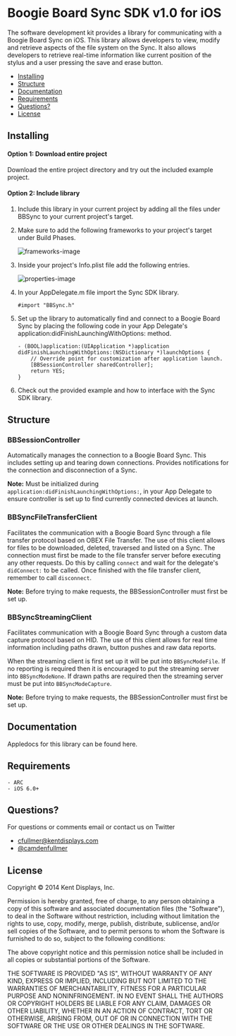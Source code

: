 # Boogie Board Sync SDK v1.0 for iOS

The software development kit provides a library for communicating with a Boogie Board Sync on iOS. This library allows developers to view, modify and retrieve aspects of the file system on the Sync. It also allows developers to retrieve real-time information like current position of the stylus and a user pressing the save and erase button.

- [Installing](#installing)
- [Structure](#structure)
- [Documentation](#documentation)
- [Requirements](#requirements)
- [Questions?](#questions)
- [License](#license)

## Installing

#### Option 1: Download entire project
Download the entire project directory and try out the included example project.

#### Option 2: Include library

1. Include this library in your current project by adding all the files under BBSync to your current project's target.
2. Make sure to add the following frameworks to your project's target under Build Phases.

	![frameworks-image](http://i.imgur.com/PeiSoT6.png)
	
3. Inside your project's Info.plist file add the following entries.

	![properties-image](http://i.imgur.com/RtztYaI.png)

4. In your AppDelegate.m file import the Sync SDK library.

	```
	#import "BBSync.h"
	```	
5. Set up the library to automatically find and connect to a Boogie Board Sync by placing the following code in your App Delegate's application:didFinishLaunchingWithOptions: method.

	```
	- (BOOL)application:(UIApplication *)application didFinishLaunchingWithOptions:(NSDictionary *)launchOptions {
    	// Override point for customization after application launch.
    	[BBSessionController sharedController];
    	return YES;
	}
	```
6. Check out the provided example and how to interface with the Sync SDK library.
	
## Structure

### BBSessionController
Automatically manages the connection to a Boogie Board Sync. This includes setting up and tearing down connections. Provides notifications for the connection and disconnection of a Sync.

**Note:** Must be initialized during ```application:didFinishLaunchingWithOptions:```, in your App Delegate to ensure controller is set up to find currently connected devices at launch.

### BBSyncFileTransferClient
Facilitates the communication with a Boogie Board Sync through a file transfer protocol based on OBEX File Transfer. The use of this client allows for files to be downloaded, deleted, traversed and listed on a Sync. The connection must first be made to the file transfer server before executing any other requests. Do this by calling ```connect``` and wait for the delegate's ```didConnect:``` to be called. Once finished with the file transfer client, remember to call ```disconnect```.

**Note:** Before trying to make requests, the BBSessionController must first be set up. 

### BBSyncStreamingClient
Facilitates communication with a Boogie Board Sync through a custom data capture protocol based on HID. The use of this client allows for real time information including paths drawn, button pushes and raw data reports.
 
When the streaming client is first set up it will be put into ```BBSyncModeFile```. If no reporting is required then it is encouraged to put the streaming server into ```BBSyncModeNone```. If drawn paths are required then the streaming server must be put into ```BBSyncModeCapture```.

**Note:** Before trying to make requests, the BBSessionController must first be set up.

## Documentation

Appledocs for this library can be found here.

## Requirements
	
	- ARC
	- iOS 6.0+

## Questions?

For questions or comments email or contact us on Twitter

- [cfullmer@kentdisplays.com](mailto:cfullmer@kentdisplays.com)
- [@camdenfullmer](http://twitter.com/camdenfullmer)

## License

Copyright © 2014 Kent Displays, Inc.

Permission is hereby granted, free of charge, to any person obtaining a copy
of this software and associated documentation files (the "Software"), to deal
in the Software without restriction, including without limitation the rights
to use, copy, modify, merge, publish, distribute, sublicense, and/or sell
copies of the Software, and to permit persons to whom the Software is
furnished to do so, subject to the following conditions:

The above copyright notice and this permission notice shall be included in
all copies or substantial portions of the Software.

THE SOFTWARE IS PROVIDED "AS IS", WITHOUT WARRANTY OF ANY KIND, EXPRESS OR
IMPLIED, INCLUDING BUT NOT LIMITED TO THE WARRANTIES OF MERCHANTABILITY,
FITNESS FOR A PARTICULAR PURPOSE AND NONINFRINGEMENT. IN NO EVENT SHALL THE
AUTHORS OR COPYRIGHT HOLDERS BE LIABLE FOR ANY CLAIM, DAMAGES OR OTHER
LIABILITY, WHETHER IN AN ACTION OF CONTRACT, TORT OR OTHERWISE, ARISING FROM,
OUT OF OR IN CONNECTION WITH THE SOFTWARE OR THE USE OR OTHER DEALINGS IN
THE SOFTWARE.

